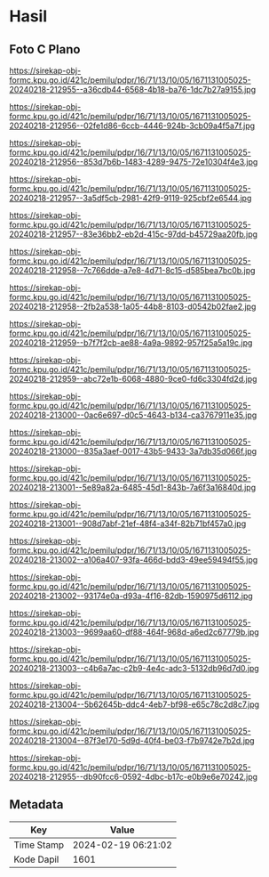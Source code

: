 # Hasil

## Foto C Plano

https://sirekap-obj-formc.kpu.go.id/421c/pemilu/pdpr/16/71/13/10/05/1671131005025-20240218-212955--a36cdb44-6568-4b18-ba76-1dc7b27a9155.jpg

https://sirekap-obj-formc.kpu.go.id/421c/pemilu/pdpr/16/71/13/10/05/1671131005025-20240218-212956--02fe1d86-6ccb-4446-924b-3cb09a4f5a7f.jpg

https://sirekap-obj-formc.kpu.go.id/421c/pemilu/pdpr/16/71/13/10/05/1671131005025-20240218-212956--853d7b6b-1483-4289-9475-72e10304f4e3.jpg

https://sirekap-obj-formc.kpu.go.id/421c/pemilu/pdpr/16/71/13/10/05/1671131005025-20240218-212957--3a5df5cb-2981-42f9-9119-925cbf2e6544.jpg

https://sirekap-obj-formc.kpu.go.id/421c/pemilu/pdpr/16/71/13/10/05/1671131005025-20240218-212957--83e36bb2-eb2d-415c-97dd-b45729aa20fb.jpg

https://sirekap-obj-formc.kpu.go.id/421c/pemilu/pdpr/16/71/13/10/05/1671131005025-20240218-212958--7c766dde-a7e8-4d71-8c15-d585bea7bc0b.jpg

https://sirekap-obj-formc.kpu.go.id/421c/pemilu/pdpr/16/71/13/10/05/1671131005025-20240218-212958--2fb2a538-1a05-44b8-8103-d0542b02fae2.jpg

https://sirekap-obj-formc.kpu.go.id/421c/pemilu/pdpr/16/71/13/10/05/1671131005025-20240218-212959--b7f7f2cb-ae88-4a9a-9892-957f25a5a19c.jpg

https://sirekap-obj-formc.kpu.go.id/421c/pemilu/pdpr/16/71/13/10/05/1671131005025-20240218-212959--abc72e1b-6068-4880-9ce0-fd6c3304fd2d.jpg

https://sirekap-obj-formc.kpu.go.id/421c/pemilu/pdpr/16/71/13/10/05/1671131005025-20240218-213000--0ac6e697-d0c5-4643-b134-ca3767911e35.jpg

https://sirekap-obj-formc.kpu.go.id/421c/pemilu/pdpr/16/71/13/10/05/1671131005025-20240218-213000--835a3aef-0017-43b5-9433-3a7db35d066f.jpg

https://sirekap-obj-formc.kpu.go.id/421c/pemilu/pdpr/16/71/13/10/05/1671131005025-20240218-213001--5e89a82a-6485-45d1-843b-7a6f3a16840d.jpg

https://sirekap-obj-formc.kpu.go.id/421c/pemilu/pdpr/16/71/13/10/05/1671131005025-20240218-213001--908d7abf-21ef-48f4-a34f-82b71bf457a0.jpg

https://sirekap-obj-formc.kpu.go.id/421c/pemilu/pdpr/16/71/13/10/05/1671131005025-20240218-213002--a106a407-93fa-466d-bdd3-49ee59494f55.jpg

https://sirekap-obj-formc.kpu.go.id/421c/pemilu/pdpr/16/71/13/10/05/1671131005025-20240218-213002--93174e0a-d93a-4f16-82db-1590975d6112.jpg

https://sirekap-obj-formc.kpu.go.id/421c/pemilu/pdpr/16/71/13/10/05/1671131005025-20240218-213003--9699aa60-df88-464f-968d-a6ed2c67779b.jpg

https://sirekap-obj-formc.kpu.go.id/421c/pemilu/pdpr/16/71/13/10/05/1671131005025-20240218-213003--c4b6a7ac-c2b9-4e4c-adc3-5132db96d7d0.jpg

https://sirekap-obj-formc.kpu.go.id/421c/pemilu/pdpr/16/71/13/10/05/1671131005025-20240218-213004--5b62645b-ddc4-4eb7-bf98-e65c78c2d8c7.jpg

https://sirekap-obj-formc.kpu.go.id/421c/pemilu/pdpr/16/71/13/10/05/1671131005025-20240218-213004--87f3e170-5d9d-40f4-be03-f7b9742e7b2d.jpg

https://sirekap-obj-formc.kpu.go.id/421c/pemilu/pdpr/16/71/13/10/05/1671131005025-20240218-212955--db90fcc6-0592-4dbc-b17c-e0b9e6e70242.jpg


## Metadata

| Key        | Value               |
| ---------- | ------------------- |
| Time Stamp | 2024-02-19 06:21:02 |
| Kode Dapil | 1601                |



